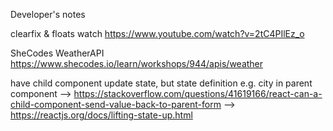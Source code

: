 Developer's notes

clearfix & floats
watch https://www.youtube.com/watch?v=2tC4PIlEz_o

SheCodes WeatherAPI https://www.shecodes.io/learn/workshops/944/apis/weather

have child component update state, but state definition e.g. city in parent component
--> https://stackoverflow.com/questions/41619166/react-can-a-child-component-send-value-back-to-parent-form
--> https://reactjs.org/docs/lifting-state-up.html
